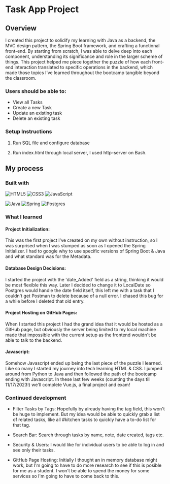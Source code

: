 
# Task App Project

## Overview

I created this project to solidify my learning with Java as a backend, the MVC design pattern, the Spring Boot framework, and crafting a functional front-end. By starting from scratch, I was able to delve deep into each component, understanding its significance and role in the larger scheme of things. This project helped me piece together the puzzle of how each front-end interaction translated to specific operations in the backend, which made those topics I’ve learned throughout the bootcamp tangible beyond the classroom. 


### Users should be able to:

- View all Tasks
- Create a new Task
- Update an existing task
- Delete an existing task



### Setup Instructions
1. Run SQL file and configure database

2. Run index.html through local server, I used http-server on Bash. 


## My process

### Built with

![HTML5](https://img.shields.io/badge/html5-%23E34F26.svg?style=for-the-badge&logo=html5&logoColor=white)
![CSS3](https://img.shields.io/badge/css3-%231572B6.svg?style=for-the-badge&logo=css3&logoColor=white)
![JavaScript](https://img.shields.io/badge/javascript-%23323330.svg?style=for-the-badge&logo=javascript&logoColor=%23F7DF1E)

![Java](https://img.shields.io/badge/java-%23ED8B00.svg?style=for-the-badge&logo=openjdk&logoColor=white)
![Spring](https://img.shields.io/badge/spring-%236DB33F.svg?style=for-the-badge&logo=spring&logoColor=white)
![Postgres](https://img.shields.io/badge/postgres-%23316192.svg?style=for-the-badge&logo=postgresql&logoColor=white)



### What I learned

#### Project Initialization:
This was the first project I've created on my own without instruction, so I was surprised when I was stumped as soon as I opened the Spring Initializer. I had to google why to use specific versions of Spring Boot & Java and what standard was for the Metadata. 

#### Database Design Decisions:
I started the project with the 'date_Added' field as a string, thinking it would be most flexible this way. Later I decided to change it to LocalDate so Postgres would handle the date field itself, this left me with a task that I couldn't get Postman to delete because of a null error. I chased this bug for a while before I deleted that old entry.

#### Project Hosting on GitHub Pages:
When I started this project I had the grand idea that it would be hosted as a GitHub page, but obviously the server being limited to my local machine made that impossible with the current setup as the frontend wouldn't be able to talk to the backend. 

#### Javascript:
Somehow Javascript ended up being the last piece of the puzzle I learned. Like so many I started my journey into tech learning HTML & CSS. I jumped around from Python to Java and then followed the path of the bootcamp ending with Javascript. In these last few weeks (counting the days till 11/17/2023!) we'll complete Vue.js, a final project and exam! 


### Continued development

- Filter Tasks by Tags: Hopefully by already having the tag field, this won't be huge to implement. But my idea would be able to quickly grab a list of related tasks, like all #kitchen tasks to quickly have a to-do list for that tag. 

- Search Bar: Search through tasks by name, note, date created, tags etc.  

- Security & Users: I would like for individual users to be able to log in and see only their tasks. 


- GitHub Page Hosting: Initially I thought an in memory database might work, but I'm going to have to do more research to see if this is posible for me as a student. I won't be able to spend the money for some services so I'm going to have to come back to this. 




